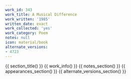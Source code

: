 ```yaml
---
work_id: 343
work_title: A Musical Difference
work_written: '1985'
written_date: exact
work_collected: 'yes'
work_category: Poem
notes: null
icon: material/book
alternate_versions:
- 4723
---
```


{{ section_title() }}
{{ work_info() }}
{{ notes_section() }}
{{ appearances_section() }}
{{ alternate_versions_section() }}